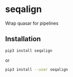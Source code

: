 # seqalign

Wrap quasar for pipelines

## Installation

```sh
pip3 install seqalign
```
or
```sh
pip3 install --user seqalign
```

